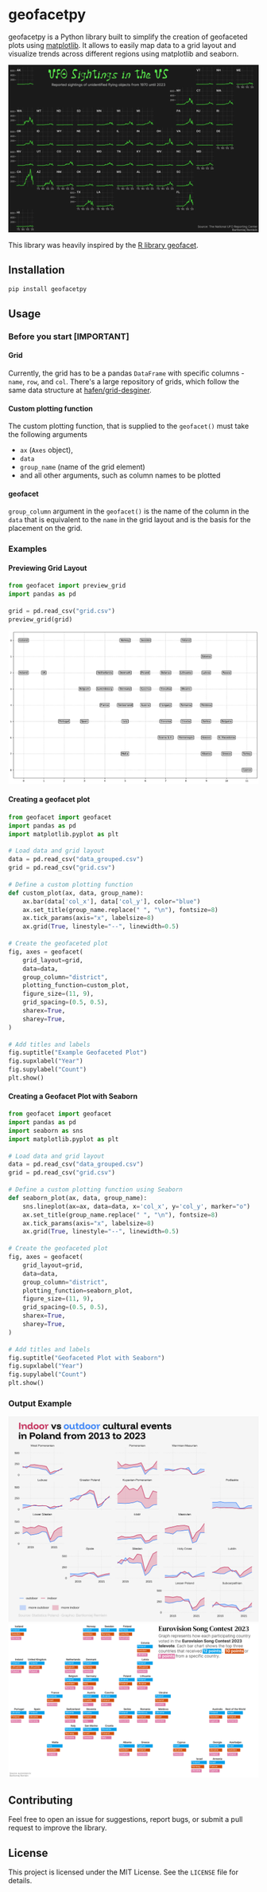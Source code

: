 # geofacetpy

geofacetpy is a Python library built to simplify the creation of geofaceted plots using [matplotlib](https://matplotlib.org/). It allows to easily map data to a grid layout and visualize trends across different regions using matplotlib and seaborn.

![image](images/us.png)

This library was heavily inspired by the [R library geofacet](https://github.com/hafen/geofacet).

## Installation
```
pip install geofacetpy
```

## Usage

### Before you start [IMPORTANT]
#### Grid 
Currently, the grid has to be a pandas `DataFrame` with specific columns - `name`, `row`, and `col`.
There's a large repository of grids, which follow the same data structure at [hafen/grid-desginer](https://github.com/hafen/grid-designer/tree/master/grids). 

#### Custom plotting function
The custom plotting function, that is supplied to the `geofacet()` must take the following arguments
- `ax` (`Axes` object), 
- `data`
- `group_name` (name of the grid element)
- and all other arguments, such as column names to be plotted

#### geofacet
`group_column` argument in the `geofacet()` is the name of the column in the `data` that is equivalent to the `name` in the grid layout and is the basis for the placement on the grid. 

### Examples

#### Previewing Grid Layout

```python
from geofacet import preview_grid
import pandas as pd

grid = pd.read_csv("grid.csv")
preview_grid(grid)
```
![image](images/grid.png)

#### Creating a geofacet plot

```python
from geofacet import geofacet
import pandas as pd
import matplotlib.pyplot as plt

# Load data and grid layout
data = pd.read_csv("data_grouped.csv")
grid = pd.read_csv("grid.csv")

# Define a custom plotting function
def custom_plot(ax, data, group_name):
    ax.bar(data['col_x'], data['col_y'], color="blue")
    ax.set_title(group_name.replace(" ", "\n"), fontsize=8)
    ax.tick_params(axis="x", labelsize=8)
    ax.grid(True, linestyle="--", linewidth=0.5)

# Create the geofaceted plot
fig, axes = geofacet(
    grid_layout=grid,
    data=data,
    group_column="district",
    plotting_function=custom_plot,
    figure_size=(11, 9),
    grid_spacing=(0.5, 0.5),
    sharex=True,
    sharey=True,
)

# Add titles and labels
fig.suptitle("Example Geofaceted Plot")
fig.supxlabel("Year")
fig.supylabel("Count")
plt.show()
```

#### Creating a Geofacet Plot with Seaborn

```python
from geofacet import geofacet
import pandas as pd
import seaborn as sns
import matplotlib.pyplot as plt

# Load data and grid layout
data = pd.read_csv("data_grouped.csv")
grid = pd.read_csv("grid.csv")

# Define a custom plotting function using Seaborn
def seaborn_plot(ax, data, group_name):
    sns.lineplot(ax=ax, data=data, x='col_x', y='col_y', marker="o")
    ax.set_title(group_name.replace(" ", "\n"), fontsize=8)
    ax.tick_params(axis="x", labelsize=8)
    ax.grid(True, linestyle="--", linewidth=0.5)

# Create the geofaceted plot
fig, axes = geofacet(
    grid_layout=grid,
    data=data,
    group_column="district",
    plotting_function=seaborn_plot,
    figure_size=(11, 9),
    grid_spacing=(0.5, 0.5),
    sharex=True,
    sharey=True,
)

# Add titles and labels
fig.suptitle("Geofaceted Plot with Seaborn")
fig.supxlabel("Year")
fig.supylabel("Count")
plt.show()
```

### Output Example

![alt text](images/example1.png)
![alt text](images/europe.png)

## Contributing

Feel free to open an issue for suggestions, report bugs, or submit a pull request to improve the library.

## License

This project is licensed under the MIT License. See the `LICENSE` file for details.


